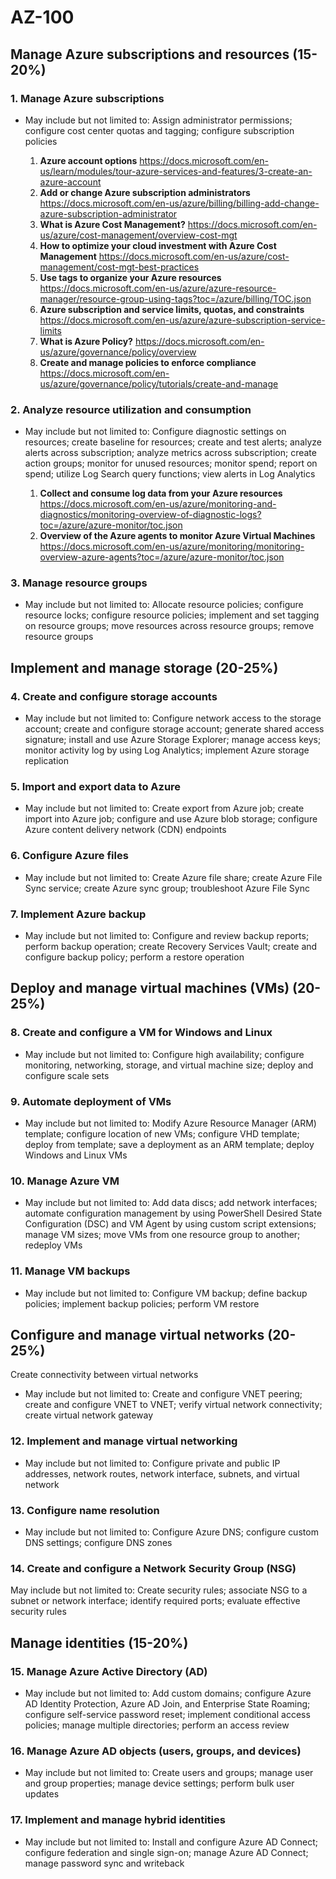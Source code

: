 # AZ-100

## **Manage Azure subscriptions and resources (15-20%)**

### 1. **Manage Azure subscriptions**

* May include but not limited to: Assign administrator permissions; configure cost center quotas and tagging; configure subscription policies
  
  1. **Azure account options** https://docs.microsoft.com/en-us/learn/modules/tour-azure-services-and-features/3-create-an-azure-account
  1. **Add or change Azure subscription administrators** https://docs.microsoft.com/en-us/azure/billing/billing-add-change-azure-subscription-administrator
  1. **What is Azure Cost Management?** https://docs.microsoft.com/en-us/azure/cost-management/overview-cost-mgt
  1. **How to optimize your cloud investment with Azure Cost Management** https://docs.microsoft.com/en-us/azure/cost-management/cost-mgt-best-practices
  1. **Use tags to organize your Azure resources** https://docs.microsoft.com/en-us/azure/azure-resource-manager/resource-group-using-tags?toc=/azure/billing/TOC.json
  1. **Azure subscription and service limits, quotas, and constraints** https://docs.microsoft.com/en-us/azure/azure-subscription-service-limits
  1. **What is Azure Policy?** https://docs.microsoft.com/en-us/azure/governance/policy/overview
  1. **Create and manage policies to enforce compliance** https://docs.microsoft.com/en-us/azure/governance/policy/tutorials/create-and-manage
  

### 2. **Analyze resource utilization and consumption**

* May include but not limited to: Configure diagnostic settings on resources; create baseline for resources; create and test alerts; analyze alerts across subscription; analyze metrics across subscription; create action groups; monitor for unused resources; monitor spend; report on spend; utilize Log Search query functions; view alerts in Log Analytics

  1. **Collect and consume log data from your Azure resources** https://docs.microsoft.com/en-us/azure/monitoring-and-diagnostics/monitoring-overview-of-diagnostic-logs?toc=/azure/azure-monitor/toc.json
  1. **Overview of the Azure agents to monitor Azure Virtual Machines** https://docs.microsoft.com/en-us/azure/monitoring/monitoring-overview-azure-agents?toc=/azure/azure-monitor/toc.json

### 3. **Manage resource groups**

* May include but not limited to: Allocate resource policies; configure resource locks; configure resource policies; implement and set tagging on resource groups; move resources across resource groups; remove resource groups

## **Implement and manage storage (20-25%)**

### 4. **Create and configure storage accounts**

* May include but not limited to: Configure network access to the storage account; create and configure storage account; generate shared access signature; install and use Azure Storage Explorer; manage access keys; monitor activity log by using Log Analytics; implement Azure storage replication

### 5. **Import and export data to Azure**

* May include but not limited to: Create export from Azure job; create import into Azure job; configure and use Azure blob storage; configure Azure content delivery network (CDN) endpoints

### 6. **Configure Azure files**

* May include but not limited to: Create Azure file share; create Azure File Sync service; create Azure sync group; troubleshoot Azure File Sync

### 7. **Implement Azure backup**

* May include but not limited to: Configure and review backup reports; perform backup operation; create Recovery Services Vault; create and configure backup policy; perform a restore operation

## **Deploy and manage virtual machines (VMs) (20-25%)**

### 8. **Create and configure a VM for Windows and Linux**

* May include but not limited to: Configure high availability; configure monitoring, networking, storage, and virtual machine size; deploy and configure scale sets

### 9. **Automate deployment of VMs**

* May include but not limited to: Modify Azure Resource Manager (ARM) template; configure location of new VMs; configure VHD template; deploy from template; save a deployment as an ARM template; deploy Windows and Linux VMs

### 10. **Manage Azure VM**

* May include but not limited to: Add data discs; add network interfaces; automate configuration management by using PowerShell Desired State Configuration (DSC) and VM Agent by using custom script extensions; manage VM sizes; move VMs from one resource group to another; redeploy VMs

### 11. **Manage VM backups**

* May include but not limited to: Configure VM backup; define backup policies; implement backup policies; perform VM restore

## **Configure and manage virtual networks (20-25%)**
Create connectivity between virtual networks

* May include but not limited to: Create and configure VNET peering; create and configure VNET to VNET; verify virtual network connectivity; create virtual network gateway

### 12. **Implement and manage virtual networking**

* May include but not limited to: Configure private and public IP addresses, network routes, network interface, subnets, and virtual network

### 13. **Configure name resolution**

* May include but not limited to: Configure Azure DNS; configure custom DNS settings; configure DNS zones

### 14. **Create and configure a Network Security Group (NSG)**

May include but not limited to: Create security rules; associate NSG to a subnet or network interface; identify required ports; evaluate effective security rules

## **Manage identities (15-20%)**

### 15. **Manage Azure Active Directory (AD)**

* May include but not limited to: Add custom domains; configure Azure AD Identity Protection, Azure AD Join, and Enterprise State Roaming; configure self-service password reset; implement conditional access policies; manage multiple directories; perform an access review

### 16. **Manage Azure AD objects (users, groups, and devices)**

* May include but not limited to: Create users and groups; manage user and group properties; manage device settings; perform bulk user updates

### 17. **Implement and manage hybrid identities**

* May include but not limited to: Install and configure Azure AD Connect; configure federation and single sign-on; manage Azure AD Connect; manage password sync and writeback
